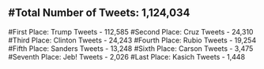 #Total Number of Tweets: 1,124,034 
---
#First Place: Trump Tweets - 112,585
#Second Place: Cruz Tweets - 24,310
#Third Place: Clinton Tweets - 24,243
#Fourth Place: Rubio Tweets - 19,254
#Fifth Place: Sanders Tweets - 13,248
#Sixth Place: Carson Tweets - 3,475
#Seventh Place: Jeb! Tweets - 2,026
#Last Place: Kasich Tweets - 1,448
